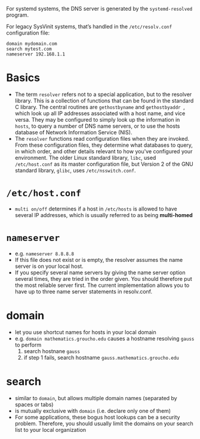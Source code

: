 For systemd systems, the DNS server is generated by the `systemd-resolved` program.

For legacy SysVinit systems, that’s handled in the `/etc/resolv.conf` configuration file:
```
domain mydomain.com
search mytest.com
nameserver 192.168.1.1
```

# Basics
- The term `resolver` refers not to a special application, but to the resolver library. This is a collection of functions that can be found in the standard C library. The central routines are `gethostbyname` and `gethostbyaddr `, which look up all IP addresses associated with a host name, and vice versa. They may be configured to simply look up the information in `hosts`, to query a number of DNS name servers, or to use the hosts database of Network Information Service (NIS).
- The `resolver` functions read configuration files when they are invoked. From these configuration files, they determine what databases to query, in which order, and other details relevant to how you've configured your environment. The older Linux standard library, `libc`, used `/etc/host.conf` as its master configuration file, but Version 2 of the GNU standard library, `glibc`, uses `/etc/nsswitch.conf`.

# `/etc/host.conf`
- `multi on/off` determines if a host in `/etc/hosts` is allowed to have several IP addresses, which is usually referred to as being **multi-homed**

# `nameserver`
- e.g. `nameserver 8.8.8.8`
- If this file does not exist or is empty, the resolver assumes the name server is on your local host.
- If you specify several name servers by giving the name server option several times, they are tried in the order given. You should therefore put the most reliable server first. The current implementation allows you to have up to three name server statements in resolv.conf.

# domain
- let you use shortcut names for hosts in your local domain
- e.g. `domain mathematics.groucho.edu` causes a hostname resolving `gauss` to perform
  1. search hostnane `gauss`
  2. if step 1 fails, search hostname `gauss.mathematics.groucho.edu`

# search
- similar to `domain`, but allows multiple domain names (separated by spaces or tabs)
- is mutually exclusive with `domain` (i.e. declare only one of them)
- For some applications, these bogus host lookups can be a security problem. Therefore, you should usually limit the domains on your search list to your local organization
